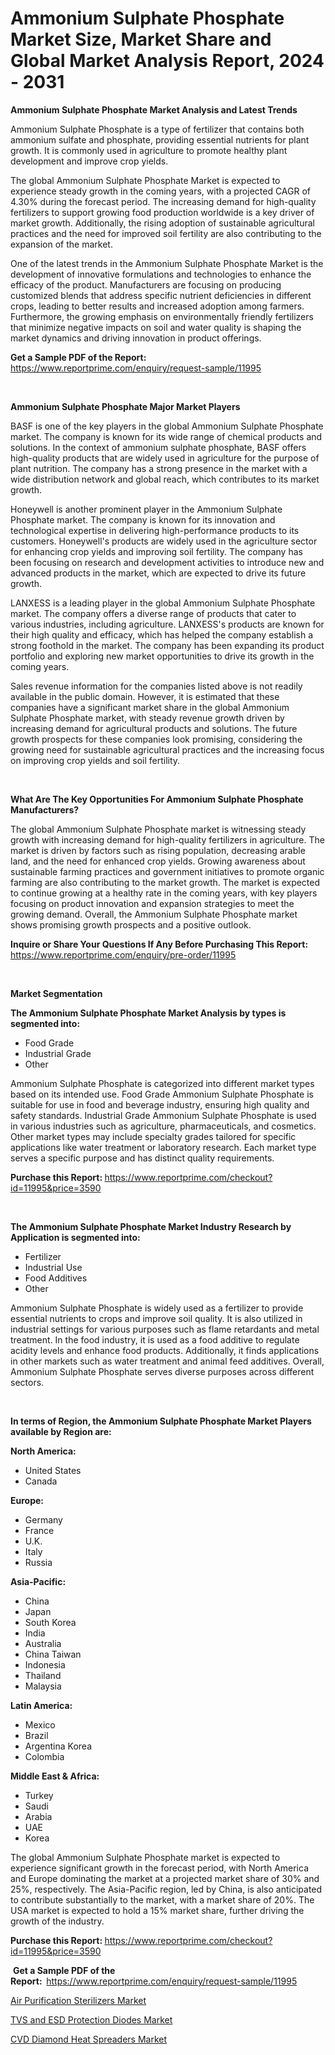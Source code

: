 <p><h1>Ammonium Sulphate Phosphate Market Size, Market Share and Global Market Analysis Report, 2024 - 2031</h1></p><p><strong>Ammonium Sulphate Phosphate Market Analysis and Latest Trends</strong></p>
<p><p>Ammonium Sulphate Phosphate is a type of fertilizer that contains both ammonium sulfate and phosphate, providing essential nutrients for plant growth. It is commonly used in agriculture to promote healthy plant development and improve crop yields.</p><p>The global Ammonium Sulphate Phosphate Market is expected to experience steady growth in the coming years, with a projected CAGR of 4.30% during the forecast period. The increasing demand for high-quality fertilizers to support growing food production worldwide is a key driver of market growth. Additionally, the rising adoption of sustainable agricultural practices and the need for improved soil fertility are also contributing to the expansion of the market.</p><p>One of the latest trends in the Ammonium Sulphate Phosphate Market is the development of innovative formulations and technologies to enhance the efficacy of the product. Manufacturers are focusing on producing customized blends that address specific nutrient deficiencies in different crops, leading to better results and increased adoption among farmers. Furthermore, the growing emphasis on environmentally friendly fertilizers that minimize negative impacts on soil and water quality is shaping the market dynamics and driving innovation in product offerings.</p></p>
<p><strong>Get a Sample PDF of the Report:&nbsp;</strong> <a href="https://www.reportprime.com/enquiry/request-sample/11995">https://www.reportprime.com/enquiry/request-sample/11995</a></p>
<p>&nbsp;</p>
<p><strong>Ammonium Sulphate Phosphate Major Market Players</strong></p>
<p><p>BASF is one of the key players in the global Ammonium Sulphate Phosphate market. The company is known for its wide range of chemical products and solutions. In the context of ammonium sulphate phosphate, BASF offers high-quality products that are widely used in agriculture for the purpose of plant nutrition. The company has a strong presence in the market with a wide distribution network and global reach, which contributes to its market growth.</p><p>Honeywell is another prominent player in the Ammonium Sulphate Phosphate market. The company is known for its innovation and technological expertise in delivering high-performance products to its customers. Honeywell's products are widely used in the agriculture sector for enhancing crop yields and improving soil fertility. The company has been focusing on research and development activities to introduce new and advanced products in the market, which are expected to drive its future growth.</p><p>LANXESS is a leading player in the global Ammonium Sulphate Phosphate market. The company offers a diverse range of products that cater to various industries, including agriculture. LANXESS's products are known for their high quality and efficacy, which has helped the company establish a strong foothold in the market. The company has been expanding its product portfolio and exploring new market opportunities to drive its growth in the coming years.</p><p>Sales revenue information for the companies listed above is not readily available in the public domain. However, it is estimated that these companies have a significant market share in the global Ammonium Sulphate Phosphate market, with steady revenue growth driven by increasing demand for agricultural products and solutions. The future growth prospects for these companies look promising, considering the growing need for sustainable agricultural practices and the increasing focus on improving crop yields and soil fertility.</p></p>
<p>&nbsp;</p>
<p><strong>What Are The Key Opportunities For Ammonium Sulphate Phosphate Manufacturers?</strong></p>
<p><p>The global Ammonium Sulphate Phosphate market is witnessing steady growth with increasing demand for high-quality fertilizers in agriculture. The market is driven by factors such as rising population, decreasing arable land, and the need for enhanced crop yields. Growing awareness about sustainable farming practices and government initiatives to promote organic farming are also contributing to the market growth. The market is expected to continue growing at a healthy rate in the coming years, with key players focusing on product innovation and expansion strategies to meet the growing demand. Overall, the Ammonium Sulphate Phosphate market shows promising growth prospects and a positive outlook.</p></p>
<p><strong>Inquire or Share Your Questions If Any Before Purchasing This Report:</strong> <a href="https://www.reportprime.com/enquiry/pre-order/11995">https://www.reportprime.com/enquiry/pre-order/11995</a></p>
<p>&nbsp;</p>
<p><strong>Market Segmentation</strong></p>
<p><strong>The Ammonium Sulphate Phosphate Market Analysis by types is segmented into:</strong></p>
<p><ul><li>Food Grade</li><li>Industrial Grade</li><li>Other</li></ul></p>
<p><p>Ammonium Sulphate Phosphate is categorized into different market types based on its intended use. Food Grade Ammonium Sulphate Phosphate is suitable for use in food and beverage industry, ensuring high quality and safety standards. Industrial Grade Ammonium Sulphate Phosphate is used in various industries such as agriculture, pharmaceuticals, and cosmetics. Other market types may include specialty grades tailored for specific applications like water treatment or laboratory research. Each market type serves a specific purpose and has distinct quality requirements.</p></p>
<p><strong>Purchase this Report:&nbsp;</strong><a href="https://www.reportprime.com/checkout?id=11995&price=3590">https://www.reportprime.com/checkout?id=11995&price=3590</a></p>
<p>&nbsp;</p>
<p><strong>The Ammonium Sulphate Phosphate Market Industry Research by Application is segmented into:</strong></p>
<p><ul><li>Fertilizer</li><li>Industrial Use</li><li>Food Additives</li><li>Other</li></ul></p>
<p><p>Ammonium Sulphate Phosphate is widely used as a fertilizer to provide essential nutrients to crops and improve soil quality. It is also utilized in industrial settings for various purposes such as flame retardants and metal treatment. In the food industry, it is used as a food additive to regulate acidity levels and enhance food products. Additionally, it finds applications in other markets such as water treatment and animal feed additives. Overall, Ammonium Sulphate Phosphate serves diverse purposes across different sectors.</p></p>
<p>&nbsp;</p>
<p><strong>In terms of Region, the Ammonium Sulphate Phosphate Market Players available by Region are:</strong></p>
<p>
    <p> <strong> North America: </strong>
        <ul>
            <li>United States</li>
            <li>Canada</li>
        </ul>
        </p> 
    <p> <strong> Europe: </strong>
        <ul>
            <li>Germany</li>
            <li>France</li>
            <li>U.K.</li>
            <li>Italy</li>
            <li>Russia</li>
        </ul>
        </p> 
    <p> <strong> Asia-Pacific: </strong>
        <ul>
            <li>China</li>
            <li>Japan</li>
            <li>South Korea</li>
            <li>India</li>
            <li>Australia</li>
            <li>China Taiwan</li>
            <li>Indonesia</li>
            <li>Thailand</li>
            <li>Malaysia</li>
        </ul>
        </p> 
    <p> <strong> Latin America: </strong>
        <ul>
            <li>Mexico</li>
            <li>Brazil</li>
            <li>Argentina Korea</li>
            <li>Colombia</li>
        </ul>
        </p> 
    <p> <strong> Middle East & Africa: </strong>
        <ul>
            <li>Turkey</li>
            <li>Saudi</li>
            <li>Arabia</li>
            <li>UAE</li>
            <li>Korea</li>
        </ul>
    </p>
    </p>
<p><p>The global Ammonium Sulphate Phosphate market is expected to experience significant growth in the forecast period, with North America and Europe dominating the market at a projected market share of 30% and 25%, respectively. The Asia-Pacific region, led by China, is also anticipated to contribute substantially to the market, with a market share of 20%. The USA market is expected to hold a 15% market share, further driving the growth of the industry.</p></p>
<p><strong>Purchase this Report: </strong><a href="https://www.reportprime.com/checkout?id=11995&price=3590">https://www.reportprime.com/checkout?id=11995&price=3590</a></p>
<p>&nbsp;<strong>Get a Sample PDF of the Report:&nbsp;&nbsp;</strong><a href="https://www.reportprime.com/enquiry/request-sample/11995">https://www.reportprime.com/enquiry/request-sample/11995</a></p>
<p><strong></strong></p>
<p><p><a href="https://view.publitas.com/reportprime-1/air-purification-sterilizers-market-provides-detailed-segmentation-of-this-market-based-on-type-application-and-region-and-forecast-for-the-period-from-2023-2030/">Air Purification Sterilizers Market</a></p><p><a href="https://view.publitas.com/reportprime-1/tvs-and-esd-protection-diodes-market-research-report-reveals-the-latest-trends-and-opportunities-of-this-market-for-period-from-2023-2030/">TVS and ESD Protection Diodes Market</a></p><p><a href="https://view.publitas.com/reportprime-1/cvd-diamond-heat-spreaders-market-research-report-unlocks-analysis-on-the-market-financial-status-market-size-and-market-revenue-upto-2030/">CVD Diamond Heat Spreaders Market</a></p></p>